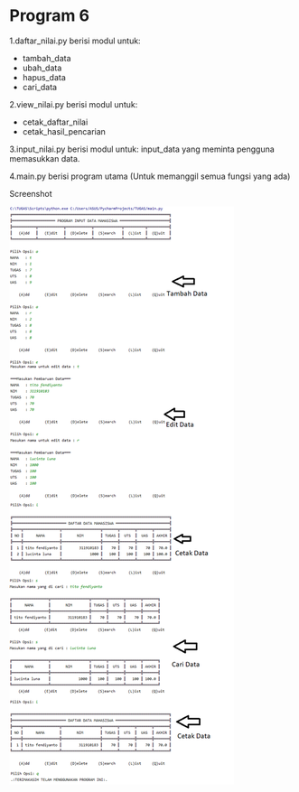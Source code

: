 # Program 6

1.daftar_nilai.py berisi modul untuk:
* tambah_data 
* ubah_data 
* hapus_data
* cari_data

2.view_nilai.py berisi modul untuk:
* cetak_daftar_nilai 
* cetak_hasil_pencarian

3.input_nilai.py berisi modul untuk: input_data
yang meminta pengguna memasukkan data. 

4.main.py berisi program utama (Untuk memanggil semua fungsi yang ada)

Screenshot

![](SS/ss.png)
